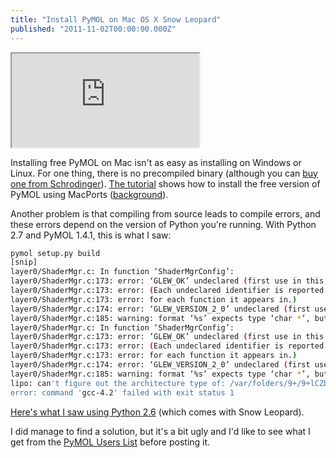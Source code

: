 ```yaml
---
title: "Install PyMOL on Mac OS X Snow Leopard"
published: "2011-11-02T00:00:00.000Z"
---
```


<div class="videowrapper">
  <iframe src="https://www.youtube.com/embed/VabSHpBw5mc" allowfullscreen></iframe>
</div>

Installing free PyMOL on Mac isn't as easy as installing on Windows or Linux. For one thing, there is no precompiled binary (although you can [buy one from Schrodinger](http://pymol.org/dsc/)). [The tutorial](/pymol-tutorials/pymol-essentials-tutorial/install-pymol-on-mac-os-x-snow-leopard/) shows how to install the free version of PyMOL using MacPorts ([background](/articles/2011/10/21/easily-install-pymol-on-mac-osx/)).

Another problem is that compiling from source leads to compile errors, and these errors depend on the version of Python you're running. With Python 2.7 and PyMOL 1.4.1, this is what I saw:

```bash
pymol setup.py build
[snip]
layer0/ShaderMgr.c: In function ‘ShaderMgrConfig’:
layer0/ShaderMgr.c:173: error: ‘GLEW_OK’ undeclared (first use in this function)
layer0/ShaderMgr.c:173: error: (Each undeclared identifier is reported only once
layer0/ShaderMgr.c:173: error: for each function it appears in.)
layer0/ShaderMgr.c:174: error: ‘GLEW_VERSION_2_0’ undeclared (first use in this function)
layer0/ShaderMgr.c:185: warning: format ‘%s’ expects type ‘char *’, but argument 3 has type ‘int’
layer0/ShaderMgr.c: In function ‘ShaderMgrConfig’:
layer0/ShaderMgr.c:173: error: ‘GLEW_OK’ undeclared (first use in this function)
layer0/ShaderMgr.c:173: error: (Each undeclared identifier is reported only once
layer0/ShaderMgr.c:173: error: for each function it appears in.)
layer0/ShaderMgr.c:174: error: ‘GLEW_VERSION_2_0’ undeclared (first use in this function)
layer0/ShaderMgr.c:185: warning: format ‘%s’ expects type ‘char *’, but argument 3 has type ‘int’
lipo: can't figure out the architecture type of: /var/folders/9+/9+lCZbKTGeSvLa-KoByjCE+++TI/-Tmp-//cc6lq8a7.out
error: command 'gcc-4.2' failed with exit status 1
```

[Here's what I saw using Python 2.6](/articles/2011/10/21/easily-install-pymol-on-mac-osx/) (which comes with Snow Leopard).

I did manage to find a solution, but it's a bit ugly and I'd like to see what I get from the [PyMOL Users List](https://lists.sourceforge.net/lists/listinfo/pymol-users) before posting it.